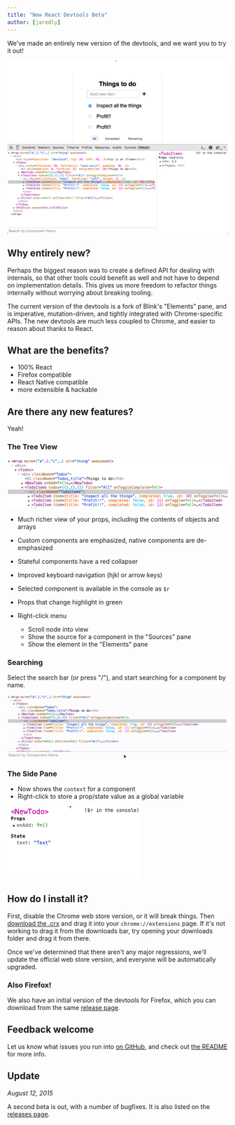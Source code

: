 ```yaml
---
title: "New React Devtools Beta"
author: [jaredly]
---
```


We've made an entirely new version of the devtools, and we want you to try it
out!

![The full devtools gif](../images/blog/devtools-full.gif)

## Why entirely new?

Perhaps the biggest reason was to create a defined API for dealing with
internals, so that other tools could benefit as well and not have to depend on
implementation details. This gives us more freedom to refactor things
internally without worrying about breaking tooling.

The current version of the devtools is a fork of Blink's "Elements" pane, and
is imperative, mutation-driven, and tightly integrated with Chrome-specific
APIs. The new devtools are much less coupled to Chrome, and easier to reason
about thanks to React.

## What are the benefits?

- 100% React
- Firefox compatible
- React Native compatible
- more extensible & hackable

## Are there any new features?

Yeah!

### The Tree View

![The new tree view of the devtools](../images/blog/devtools-tree-view.png)

- Much richer view of your props, including the contents of objects and arrays
- Custom components are emphasized, native components are de-emphasized
- Stateful components have a red collapser
- Improved keyboard navigation (hjkl or arrow keys)
- Selected component is available in the console as `$r`
- Props that change highlight in green
- Right-click menu

  - Scroll node into view
  - Show the source for a component in the "Sources" pane
  - Show the element in the "Elements" pane

### Searching

Select the search bar (or press "/"), and start searching for a component by
name.

![](../images/blog/devtools-search.gif)

### The Side Pane

- Now shows the `context` for a component
- Right-click to store a prop/state value as a global variable

![](../images/blog/devtools-side-pane.gif)

## How do I install it?

First, disable the Chrome web store version, or it will break things. Then
[download the .crx](https://github.com/facebook/react-devtools/releases) and
drag it into your `chrome://extensions` page. If it's not working to drag it
from the downloads bar, try opening your downloads folder and drag it from
there.

Once we've determined that there aren't any major regressions, we'll update
the official web store version, and everyone will be automatically upgraded.

### Also Firefox!

We also have an initial version of the devtools for Firefox, which you can
download from the same [release page](https://github.com/facebook/react-devtools/releases).

## Feedback welcome

Let us know what issues you run into
[on GitHub](https://github.com/facebook/react-devtools/issues), and check out
[the README](https://github.com/facebook/react-devtools/tree/devtools-next)
for more info.

## Update
*August 12, 2015*

A second beta is out, with a number of bugfixes. It is also listed on the
[releases page](https://github.com/facebook/react-devtools/releases).
